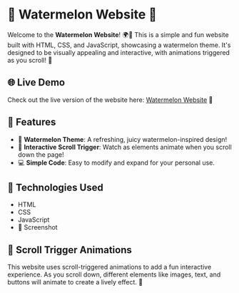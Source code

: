 # 🍉 Watermelon Website 🍉

Welcome to the **Watermelon Website**! 🌍🍉 This is a simple and fun website built with HTML, CSS, and JavaScript, showcasing a watermelon theme. It's designed to be visually appealing and interactive, with animations triggered as you scroll! 🚀

## 🌐 Live Demo

Check out the live version of the website here: [Watermelon Website](https://pavani-codes.github.io/Watermelon/) 🍉

## 🎯 Features

- 🍉 **Watermelon Theme**: A refreshing, juicy watermelon-inspired design!
- 🎨 **Interactive Scroll Trigger**: Watch as elements animate when you scroll down the page!
- 💻 **Simple Code**: Easy to modify and expand for your personal use.

## 🚀 Technologies Used

- HTML
- CSS
- JavaScript
- 📸 Screenshot

## 🌟 Scroll Trigger Animations
This website uses scroll-triggered animations to add a fun interactive experience. As you scroll down, different elements like images, text, and buttons will animate to create a lively effect. 🎉
